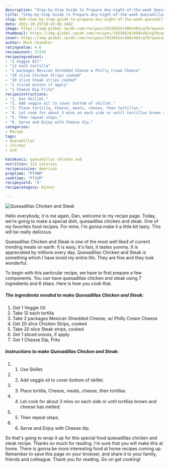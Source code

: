 ```yaml
---
description: "Step-by-Step Guide to Prepare Any-night-of-the-week Quesadillas Chicken and Steak"
title: "Step-by-Step Guide to Prepare Any-night-of-the-week Quesadillas Chicken and Steak"
slug: 668-step-by-step-guide-to-prepare-any-night-of-the-week-quesadillas-chicken-and-steak
date: 2021-10-25T10:43:00.348Z
image: https://img-global.cpcdn.com/recipes/29226624/680x482cq70/quesadillas-chicken-and-steak-recipe-main-photo.jpg
thumbnail: https://img-global.cpcdn.com/recipes/29226624/680x482cq70/quesadillas-chicken-and-steak-recipe-main-photo.jpg
cover: https://img-global.cpcdn.com/recipes/29226624/680x482cq70/quesadillas-chicken-and-steak-recipe-main-photo.jpg
author: Mark Chandler
ratingvalue: 4.6
reviewcount: 31135
recipeingredient:
- "1 Veggie Oil"
- "12 each tortilla"
- "2 packages Mexican Shredded Cheese w Philly Cream Cheese"
- "20 slice Chicken Strips cooked"
- "20 slice Steak strips cooked"
- "1 sliced onions if apply"
- "1 Cheese Dip Frito"
recipeinstructions:
- "1. Use Skillet."
- "2. Add veggie oil to cover bottom of skillet."
- "3. Place tortilla, Cheese, meats, cheese, then tortillas."
- "4. Let cook for about 3 mins on each side or until tortillas brown and cheese has melted."
- "5. Then repeat steps."
- "6. Serve and Enjoy with Cheese dip."
categories:
- Recipe
tags:
- quesadillas
- chicken
- and

katakunci: quesadillas chicken and 
nutrition: 213 calories
recipecuisine: American
preptime: "PT40M"
cooktime: "PT32M"
recipeyield: "4"
recipecategory: Dinner

---
```



![Quesadillas Chicken and Steak](https://img-global.cpcdn.com/recipes/29226624/680x482cq70/quesadillas-chicken-and-steak-recipe-main-photo.jpg)

Hello everybody, it is me again, Dan, welcome to my recipe page. Today, we're going to make a special dish, quesadillas chicken and steak. One of my favorites food recipes. For mine, I'm gonna make it a little bit tasty. This will be really delicious.

Quesadillas Chicken and Steak is one of the most well liked of current trending meals on earth. It is easy, it's fast, it tastes yummy. It is appreciated by millions every day. Quesadillas Chicken and Steak is something which I have loved my entire life. They are fine and they look wonderful.




To begin with this particular recipe, we have to first prepare a few components. You can have quesadillas chicken and steak using 7 ingredients and 6 steps. Here is how you cook that.

<!--inarticleads1-->

##### The ingredients needed to make Quesadillas Chicken and Steak:

1. Get 1 Veggie Oil
1. Take 12 each tortilla
1. Take 2 packages Mexican Shredded Cheese, w/ Philly Cream Cheese
1. Get 20 slice Chicken Strips, cooked
1. Take 20 slice Steak strips, cooked
1. Get 1 sliced onions, if apply
1. Get 1 Cheese Dip, Frito




<!--inarticleads2-->

##### Instructions to make Quesadillas Chicken and Steak:

1. 1. Use Skillet.
1. 2. Add veggie oil to cover bottom of skillet.
1. 3. Place tortilla, Cheese, meats, cheese, then tortillas.
1. 4. Let cook for about 3 mins on each side or until tortillas brown and cheese has melted.
1. 5. Then repeat steps.
1. 6. Serve and Enjoy with Cheese dip.




So that's going to wrap it up for this special food quesadillas chicken and steak recipe. Thanks so much for reading. I'm sure that you will make this at home. There is gonna be more interesting food at home recipes coming up. Remember to save this page on your browser, and share it to your family, friends and colleague. Thank you for reading. Go on get cooking!
